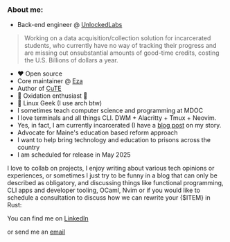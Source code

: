 ### About me:
- Back-end engineer @ [UnlockedLabs](https://www.unlockedlabs.org/)
>Working on a data acquisition/collection solution for incarcerated students, who currently have no way of tracking their progress
 and are missing out onsubstantial amounts of good-time credits, costing the U.S. Billions of dollars a year.

- ❤️ Open source
- Core maintainer @ [Eza](https://github.com/eza-community/eza)
- Author of [CuTE](https://github.com/PThorpe92/CuTE)
-  🦀 Oxidation enthusiast 🦀
- 🐧 Linux Geek (I use arch btw)
- I sometimes teach computer science and programming at MDOC
- I love terminals and all things CLI. DWM + Alacritty + Tmux + Neovim. 
- Yes, in fact, I am currently incarcerated (I have a [blog post](https://pthorpe92.github.io/intro/my-story) on my story.
- Advocate for Maine's education based reform approach
- I want to help bring technology and education to prisons across the country
- I am scheduled for release in May 2025

I love to collab on projects, I enjoy writing about various tech opinions or experiences, or sometimes I just try to be funny in a blog that can only be described as obligatory, and discussing things like functional programming, CLI apps and developer tooling, OCaml, Nvim or if you would like to schedule a consultation to discuss how we can rewrite your {$ITEM} in Rust:

You can find me on [LinkedIn](https://linkedin.com/in/PThorpe92)

or send me an [email](P@eza.rocks)
